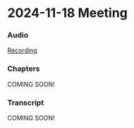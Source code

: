 # 2024-11-18 Meeting

### Audio

[Recording](https://drive.google.com/file/d/1Rtqwh6nfymyqPkbnUjMOCspmSGWHy9VX/view?usp=sharing)

### Chapters

COMING SOON!

### Transcript

COMING SOON!
